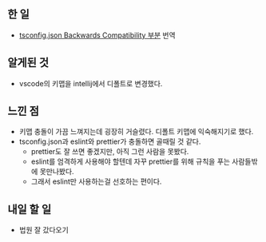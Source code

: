 ## 한 일

- [tsconfig.json Backwards Compatibility 부분](https://velog.io/@juunini/tsconfig.json-Interop-Constraints) 번역

## 알게된 것

- vscode의 키맵을 intellij에서 디폴트로 변경했다.

## 느낀 점

- 키맵 충돌이 가끔 느껴지는데 굉장히 거슬렸다. 디폴트 키맵에 익숙해지기로 했다.
- tsconfig.json과 eslint와 prettier가 충돌하면 골때릴 것 같다.
  - prettier도 잘 쓰면 좋겠지만, 아직 그런 사람을 못봤다.
  - eslint를 엄격하게 사용해야 할텐데 자꾸 prettier를 위해 규칙을 푸는 사람들밖에 못만나봤다.
  - 그래서 eslint만 사용하는걸 선호하는 편이다.

## 내일 할 일

- 법원 잘 갔다오기
